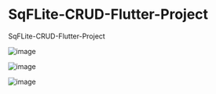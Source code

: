 # SqFLite-CRUD-Flutter-Project
SqFLite-CRUD-Flutter-Project

![image](https://user-images.githubusercontent.com/5441882/108439444-539b9a00-7262-11eb-80fe-2b471b95a141.png)

![image](https://user-images.githubusercontent.com/5441882/108439163-cc4e2680-7261-11eb-8832-0376fb6a1d49.png)

![image](https://user-images.githubusercontent.com/5441882/108439119-ba6c8380-7261-11eb-8547-54939cc9c550.png)
